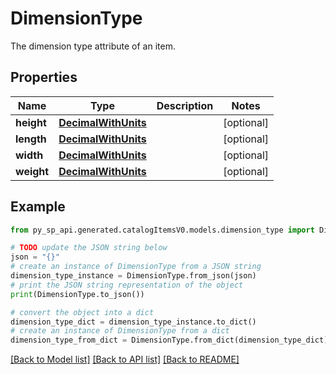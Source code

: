 # DimensionType

The dimension type attribute of an item.

## Properties

Name | Type | Description | Notes
------------ | ------------- | ------------- | -------------
**height** | [**DecimalWithUnits**](DecimalWithUnits.md) |  | [optional] 
**length** | [**DecimalWithUnits**](DecimalWithUnits.md) |  | [optional] 
**width** | [**DecimalWithUnits**](DecimalWithUnits.md) |  | [optional] 
**weight** | [**DecimalWithUnits**](DecimalWithUnits.md) |  | [optional] 

## Example

```python
from py_sp_api.generated.catalogItemsV0.models.dimension_type import DimensionType

# TODO update the JSON string below
json = "{}"
# create an instance of DimensionType from a JSON string
dimension_type_instance = DimensionType.from_json(json)
# print the JSON string representation of the object
print(DimensionType.to_json())

# convert the object into a dict
dimension_type_dict = dimension_type_instance.to_dict()
# create an instance of DimensionType from a dict
dimension_type_from_dict = DimensionType.from_dict(dimension_type_dict)
```
[[Back to Model list]](../README.md#documentation-for-models) [[Back to API list]](../README.md#documentation-for-api-endpoints) [[Back to README]](../README.md)


